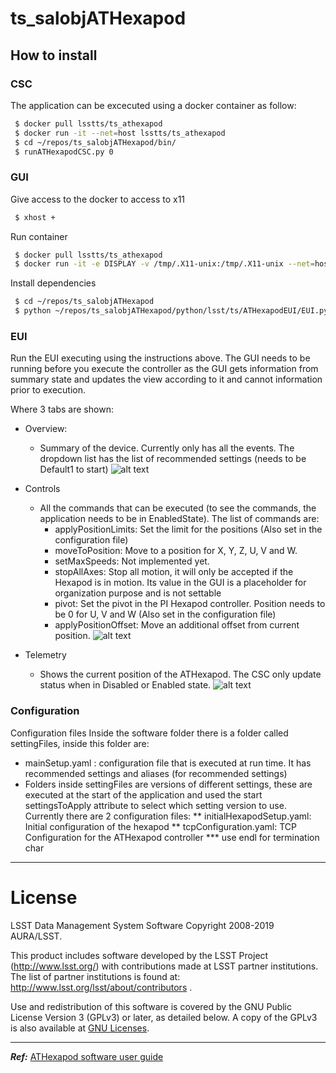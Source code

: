 # ts_salobjATHexapod

## How to install

### CSC
The application can be excecuted using a docker container as follow:
```sh
 $ docker pull lsstts/ts_athexapod
 $ docker run -it --net=host lsstts/ts_athexapod
 $ cd ~/repos/ts_salobjATHexapod/bin/
 $ runATHexapodCSC.py 0
```

### GUI
Give access to the docker to access to x11
```sh
 $ xhost +
```
Run container
```sh
 $ docker pull lsstts/ts_athexapod
 $ docker run -it -e DISPLAY -v /tmp/.X11-unix:/tmp/.X11-unix --net=host --pid=host lsstts/ts_athexapod
```
Install dependencies
```sh
 $ cd ~/repos/ts_salobjATHexapod
 $ python ~/repos/ts_salobjATHexapod/python/lsst/ts/ATHexapodEUI/EUI.py
```
### EUI
Run the EUI executing using the instructions above. 
The GUI needs to be running before you execute the controller as the GUI gets information from summary state and updates the view according to it and cannot information prior to execution.  

Where 3 tabs are shown:
* Overview: 
  * Summary of the device. Currently only has all the events. The dropdown list has the list of recommended settings (needs to be Default1 to start)
![alt text][overview]

* Controls 
  * All the commands that can be executed (to see the commands, the application needs to be in EnabledState). The list of commands are:
    * applyPositionLimits: Set the limit for the positions (Also set in the configuration file)
    * moveToPosition: Move to a position for X, Y, Z, U, V and W.
    * setMaxSpeeds: Not implemented yet.
    * stopAllAxes: Stop all motion, it will only be accepted if the Hexapod is in motion. Its value in the GUI is a placeholder for organization purpose and is not settable 
    * pivot: Set the pivot in the PI Hexapod controller. Position needs to be 0 for U, V and W (Also set in the configuration file)
    * applyPositionOffset: Move an additional offset from current position.
![alt text][controls]

* Telemetry
  * Shows the current position of the ATHexapod. The CSC only update status when in Disabled or Enabled state.
![alt text][telemetry]

### Configuration
Configuration files
Inside the software folder there is a folder called settingFiles, inside this folder are:
* mainSetup.yaml : configuration file that is executed at run time. It has recommended settings and aliases (for recommended settings) 
* Folders inside settingFiles are versions of different settings, these are executed at the start of the application and used the start settingsToApply attribute to select which setting version to use. Currently there are 2 configuration files:
  ** initialHexapodSetup.yaml: Initial configuration of the hexapod
  ** tcpConfiguration.yaml: TCP Configuration for the ATHexapod controller 
     *** use endl for termination char

---

# License

LSST Data Management System Software
Copyright 2008-2019 AURA/LSST.

This product includes software developed by the
LSST Project (http://www.lsst.org/) with contributions made at LSST partner
institutions.  The list of partner institutions is found at:
http://www.lsst.org/lsst/about/contributors .

Use and redistribution of this software is covered by the GNU Public License 
Version 3 (GPLv3) or later, as detailed below.  A copy of the GPLv3 is also 
available at  [GNU Licenses](http://www.gnu.org/licenses/).

---

_**Ref:**_ [ATHexapod software user guide][athexapodguide]


[athexapodguide]: <https://confluence.lsstcorp.org/display/LTS/ATHexapod+software+user+guide#ATHexapodsoftwareuserguide-Howtoinstall>
[overview]: https://github.com/lsst-ts/ts_salobjATHexapod/blob/master/images/EUI-OverviewRedux.png "Overview"
[controls]: https://github.com/lsst-ts/ts_salobjATHexapod/blob/master/images/EUI-ControlsRedux.png "Controls"
[telemetry]: https://github.com/lsst-ts/ts_salobjATHexapod/blob/master/images/EUI-TelemRedux.png "Telemetry"

